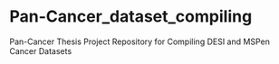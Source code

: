 # Pan-Cancer_dataset_compiling
Pan-Cancer Thesis Project Repository for Compiling DESI and MSPen Cancer Datasets
